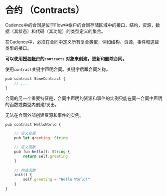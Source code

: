 # 合约 （Contracts）

Cadence中的合同是位于Flow中帐户的合同存储区域中的接口，结构，资源，数据（其状态）和代码（其功能）的类型定义的集合。

在Cadence中，必须在合同中定义所有复合类型，例如结构，资源，事件和这些类型的接口。

 **可以使用**[**授权帐户**](https://docs.onflow.org/cadence/language/accounts)**的`contracts` 对象来创建，更新和删除合同。**

 使用`contract`关键字声明合同。关键字后跟合同名称。

```javascript
pub contract SomeContract {
    // ...
}
```

合同的另一个重要特征是，合同中声明的资源和事件的实例只能在同一合同中声明的函数或类型内创建/发出。

无法在合同外部创建资源和事件的实例。

```javascript
pub contract HelloWorld {

    // 定义变量
    pub let greeting: String

    // 定义函数
    pub fun hello(): String {
        return self.greeting
    }
    
    // 构造函数
    init() {
        self.greeting = "Hello World!"
    }
}
```



